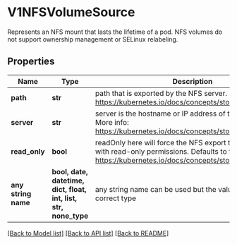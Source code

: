 # V1NFSVolumeSource

Represents an NFS mount that lasts the lifetime of a pod. NFS volumes do not support ownership management or SELinux relabeling.

## Properties
Name | Type | Description | Notes
------------ | ------------- | ------------- | -------------
**path** | **str** | path that is exported by the NFS server. More info: https://kubernetes.io/docs/concepts/storage/volumes#nfs | 
**server** | **str** | server is the hostname or IP address of the NFS server. More info: https://kubernetes.io/docs/concepts/storage/volumes#nfs | 
**read_only** | **bool** | readOnly here will force the NFS export to be mounted with read-only permissions. Defaults to false. More info: https://kubernetes.io/docs/concepts/storage/volumes#nfs | [optional] 
**any string name** | **bool, date, datetime, dict, float, int, list, str, none_type** | any string name can be used but the value must be the correct type | [optional]

[[Back to Model list]](../README.md#documentation-for-models) [[Back to API list]](../README.md#documentation-for-api-endpoints) [[Back to README]](../README.md)


